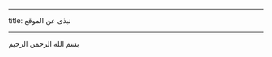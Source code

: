 
---
title: نبذى عن الموقع

---

بسم الله الرحمن الرحيم
<!--stackedit_data:
eyJoaXN0b3J5IjpbLTUwNDk4NjYwN119
-->
